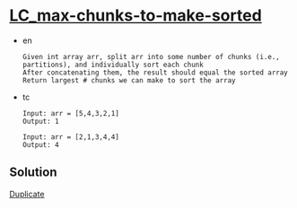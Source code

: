 # [LC_max-chunks-to-make-sorted](https://leetcode.com/problems/max-chunks-to-make-sorted)

* en

  ```en
  Given int array arr, split arr into some number of chunks (i.e., partitions), and individually sort each chunk
  After concatenating them, the result should equal the sorted array
  Return largest # chunks we can make to sort the array
  ```

* tc

  ```tc
  Input: arr = [5,4,3,2,1]
  Output: 1

  Input: arr = [2,1,3,4,4]
  Output: 4
  ```

## Solution

[Duplicate](./LC_max-chunks-to-make-sorted-ii.md)
